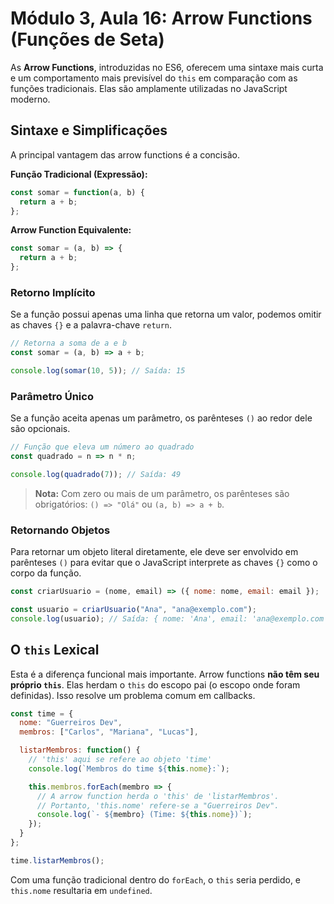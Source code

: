 # Módulo 3, Aula 16: Arrow Functions (Funções de Seta)

As **Arrow Functions**, introduzidas no ES6, oferecem uma sintaxe mais curta e um comportamento mais previsível do `this` em comparação com as funções tradicionais. Elas são amplamente utilizadas no JavaScript moderno.

## Sintaxe e Simplificações

A principal vantagem das arrow functions é a concisão.

**Função Tradicional (Expressão):**
```javascript
const somar = function(a, b) {
  return a + b;
};
```

**Arrow Function Equivalente:**
```javascript
const somar = (a, b) => {
  return a + b;
};
```

### Retorno Implícito
Se a função possui apenas uma linha que retorna um valor, podemos omitir as chaves `{}` e a palavra-chave `return`.

```javascript
// Retorna a soma de a e b
const somar = (a, b) => a + b;

console.log(somar(10, 5)); // Saída: 15
```

### Parâmetro Único
Se a função aceita apenas um parâmetro, os parênteses `()` ao redor dele são opcionais.

```javascript
// Função que eleva um número ao quadrado
const quadrado = n => n * n;

console.log(quadrado(7)); // Saída: 49
```
> **Nota:** Com zero ou mais de um parâmetro, os parênteses são obrigatórios: `() => "Olá"` ou `(a, b) => a + b`.

### Retornando Objetos
Para retornar um objeto literal diretamente, ele deve ser envolvido em parênteses `()` para evitar que o JavaScript interprete as chaves `{}` como o corpo da função.

```javascript
const criarUsuario = (nome, email) => ({ nome: nome, email: email });

const usuario = criarUsuario("Ana", "ana@exemplo.com");
console.log(usuario); // Saída: { nome: 'Ana', email: 'ana@exemplo.com' }
```

## O `this` Lexical
Esta é a diferença funcional mais importante. Arrow functions **não têm seu próprio `this`**. Elas herdam o `this` do escopo pai (o escopo onde foram definidas). Isso resolve um problema comum em callbacks.

```javascript
const time = {
  nome: "Guerreiros Dev",
  membros: ["Carlos", "Mariana", "Lucas"],

  listarMembros: function() {
    // 'this' aqui se refere ao objeto 'time'
    console.log(`Membros do time ${this.nome}:`);

    this.membros.forEach(membro => {
      // A arrow function herda o 'this' de 'listarMembros'.
      // Portanto, 'this.nome' refere-se a "Guerreiros Dev".
      console.log(`- ${membro} (Time: ${this.nome})`);
    });
  }
};

time.listarMembros();
```
Com uma função tradicional dentro do `forEach`, o `this` seria perdido, e `this.nome` resultaria em `undefined`.

